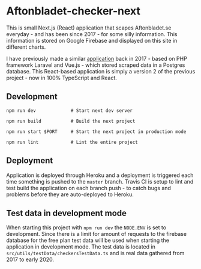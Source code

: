# Aftonbladet-checker-next

This is small Next.js (React) application that scapes Aftonbladet.se everyday - and has been since 2017 - for some silly information. This information is stored on Google Firebase and displayed on this site in different charts.

I have previously made a similar [application](https://github.com/danielv14/Aftonbladet-Checkr) back in 2017 - based on PHP framework Laravel and Vue.js - which stored scraped data in a Postgres database. This React-based application is simply a version 2 of the previous project - now in 100% TypeScript and React.

## Development

```
npm run dev             # Start next dev server

npm run build           # Build the next project

npm run start $PORT     # Start the next project in production mode

npm run lint            # Lint the entire project

```

## Deployment

Application is deployed through Heroku and a deployment is triggered each time something is pushed to the `master` branch. Travis CI is setup to lint and test build the application on each branch push - to catch bugs and problems before they are auto-deployed to Heroku.

## Test data in development mode

When starting this project with `npm run dev` the `NODE.ENV` is set to development. Since there is a limit for amount of requests to the firebase database for the free plan test data will be used when starting the application in development mode. The test data is located in `src/utils/testData/checkersTestData.ts` and is real data gathered from 2017 to early 2020. 